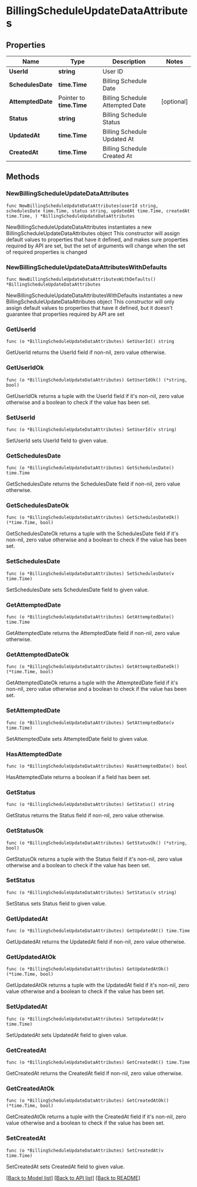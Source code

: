 # BillingScheduleUpdateDataAttributes

## Properties

Name | Type | Description | Notes
------------ | ------------- | ------------- | -------------
**UserId** | **string** | User ID | 
**SchedulesDate** | **time.Time** | Billing Schedule Date | 
**AttemptedDate** | Pointer to **time.Time** | Billing Schedule Attempted Date | [optional] 
**Status** | **string** | Billing Schedule Status | 
**UpdatedAt** | **time.Time** | Billing Schedule Updated At | 
**CreatedAt** | **time.Time** | Billing Schedule Created At | 

## Methods

### NewBillingScheduleUpdateDataAttributes

`func NewBillingScheduleUpdateDataAttributes(userId string, schedulesDate time.Time, status string, updatedAt time.Time, createdAt time.Time, ) *BillingScheduleUpdateDataAttributes`

NewBillingScheduleUpdateDataAttributes instantiates a new BillingScheduleUpdateDataAttributes object
This constructor will assign default values to properties that have it defined,
and makes sure properties required by API are set, but the set of arguments
will change when the set of required properties is changed

### NewBillingScheduleUpdateDataAttributesWithDefaults

`func NewBillingScheduleUpdateDataAttributesWithDefaults() *BillingScheduleUpdateDataAttributes`

NewBillingScheduleUpdateDataAttributesWithDefaults instantiates a new BillingScheduleUpdateDataAttributes object
This constructor will only assign default values to properties that have it defined,
but it doesn't guarantee that properties required by API are set

### GetUserId

`func (o *BillingScheduleUpdateDataAttributes) GetUserId() string`

GetUserId returns the UserId field if non-nil, zero value otherwise.

### GetUserIdOk

`func (o *BillingScheduleUpdateDataAttributes) GetUserIdOk() (*string, bool)`

GetUserIdOk returns a tuple with the UserId field if it's non-nil, zero value otherwise
and a boolean to check if the value has been set.

### SetUserId

`func (o *BillingScheduleUpdateDataAttributes) SetUserId(v string)`

SetUserId sets UserId field to given value.


### GetSchedulesDate

`func (o *BillingScheduleUpdateDataAttributes) GetSchedulesDate() time.Time`

GetSchedulesDate returns the SchedulesDate field if non-nil, zero value otherwise.

### GetSchedulesDateOk

`func (o *BillingScheduleUpdateDataAttributes) GetSchedulesDateOk() (*time.Time, bool)`

GetSchedulesDateOk returns a tuple with the SchedulesDate field if it's non-nil, zero value otherwise
and a boolean to check if the value has been set.

### SetSchedulesDate

`func (o *BillingScheduleUpdateDataAttributes) SetSchedulesDate(v time.Time)`

SetSchedulesDate sets SchedulesDate field to given value.


### GetAttemptedDate

`func (o *BillingScheduleUpdateDataAttributes) GetAttemptedDate() time.Time`

GetAttemptedDate returns the AttemptedDate field if non-nil, zero value otherwise.

### GetAttemptedDateOk

`func (o *BillingScheduleUpdateDataAttributes) GetAttemptedDateOk() (*time.Time, bool)`

GetAttemptedDateOk returns a tuple with the AttemptedDate field if it's non-nil, zero value otherwise
and a boolean to check if the value has been set.

### SetAttemptedDate

`func (o *BillingScheduleUpdateDataAttributes) SetAttemptedDate(v time.Time)`

SetAttemptedDate sets AttemptedDate field to given value.

### HasAttemptedDate

`func (o *BillingScheduleUpdateDataAttributes) HasAttemptedDate() bool`

HasAttemptedDate returns a boolean if a field has been set.

### GetStatus

`func (o *BillingScheduleUpdateDataAttributes) GetStatus() string`

GetStatus returns the Status field if non-nil, zero value otherwise.

### GetStatusOk

`func (o *BillingScheduleUpdateDataAttributes) GetStatusOk() (*string, bool)`

GetStatusOk returns a tuple with the Status field if it's non-nil, zero value otherwise
and a boolean to check if the value has been set.

### SetStatus

`func (o *BillingScheduleUpdateDataAttributes) SetStatus(v string)`

SetStatus sets Status field to given value.


### GetUpdatedAt

`func (o *BillingScheduleUpdateDataAttributes) GetUpdatedAt() time.Time`

GetUpdatedAt returns the UpdatedAt field if non-nil, zero value otherwise.

### GetUpdatedAtOk

`func (o *BillingScheduleUpdateDataAttributes) GetUpdatedAtOk() (*time.Time, bool)`

GetUpdatedAtOk returns a tuple with the UpdatedAt field if it's non-nil, zero value otherwise
and a boolean to check if the value has been set.

### SetUpdatedAt

`func (o *BillingScheduleUpdateDataAttributes) SetUpdatedAt(v time.Time)`

SetUpdatedAt sets UpdatedAt field to given value.


### GetCreatedAt

`func (o *BillingScheduleUpdateDataAttributes) GetCreatedAt() time.Time`

GetCreatedAt returns the CreatedAt field if non-nil, zero value otherwise.

### GetCreatedAtOk

`func (o *BillingScheduleUpdateDataAttributes) GetCreatedAtOk() (*time.Time, bool)`

GetCreatedAtOk returns a tuple with the CreatedAt field if it's non-nil, zero value otherwise
and a boolean to check if the value has been set.

### SetCreatedAt

`func (o *BillingScheduleUpdateDataAttributes) SetCreatedAt(v time.Time)`

SetCreatedAt sets CreatedAt field to given value.



[[Back to Model list]](../README.md#documentation-for-models) [[Back to API list]](../README.md#documentation-for-api-endpoints) [[Back to README]](../README.md)


